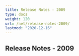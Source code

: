 ```yaml
---
title: Release Notes - 2009
type: docs
weight: 120
url: /net/release-notes-2009/
lastmod: "2020-12-16"
---
```


## **Release Notes - 2009**
